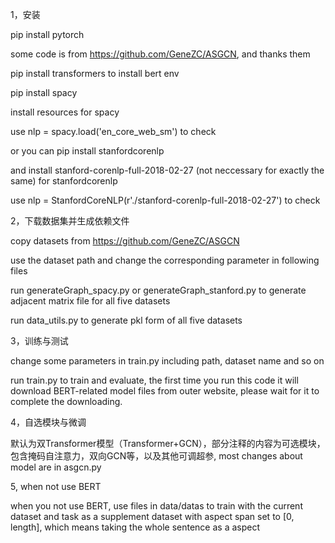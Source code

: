 1，安装

pip install pytorch

some code is from https://github.com/GeneZC/ASGCN, and thanks them

pip install transformers to install bert env

pip install spacy 

install resources for spacy

use nlp = spacy.load('en_core_web_sm') to check

or you can pip install stanfordcorenlp

and install stanford-corenlp-full-2018-02-27 (not neccessary for exactly the same) for stanfordcorenlp

use nlp = StanfordCoreNLP(r'./stanford-corenlp-full-2018-02-27') to check

2，下载数据集并生成依赖文件

copy datasets from https://github.com/GeneZC/ASGCN 

use the dataset path and change the corresponding parameter in following files

run generateGraph_spacy.py or generateGraph_stanford.py to generate adjacent matrix file for all five datasets

run data_utils.py to generate pkl form of all five datasets

3，训练与测试

change some parameters in train.py including path, dataset name and so on

run train.py to train and evaluate, the first time you run this code it will download BERT-related model files from outer website, please wait for it to complete the downloading.

4，自选模块与微调

默认为双Transformer模型（Transformer+GCN），部分注释的内容为可选模块，包含掩码自注意力，双向GCN等，以及其他可调超参, most changes about model are in asgcn.py

5, when not use BERT

when you not use BERT, use files in data/datas to train with the current dataset and task as a supplement dataset with aspect span set to [0, length], which means taking the whole sentence as a aspect
